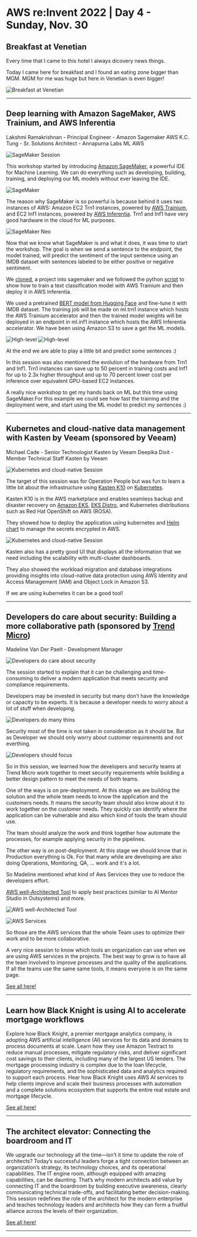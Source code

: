 # AWS re:Invent 2022 | Day 4 - Sunday, Nov. 30


## Breakfast at Venetian

Every time that I came to this hotel I always dicovery news things. 

Today I came here for breakfast and I found an eating zone bigger than MGM.
MGM for me was huge but here in Venetian is even bigger! 

![Breakfast at Venetian](../Images/AWS/day4/IMG_8585.jpg)

----

## Deep learning with Amazon SageMaker, AWS Trainium, and AWS Inferentia

Lakshmi Ramakrishnan - Principal Engineer - Amazon Sagemaker AWS
K.C. Tung - Sr. Solutions Architect - Annapurna Labs ML AWS

![SageMaker Session](../Images/AWS/day4/IMG_8588.jpg)

This workshop started by introducing [Amazon SageMaker](https://aws.amazon.com/sagemaker/studio/), a powerful IDE for Machine Learning. We can do everything such as developing, building, training, and deploying our ML models without ever leaving the IDE.

![SageMaker](../Images/AWS/day4/IMG_8591.jpg)

The reason why SageMaker is so powerful is because behind it uses two instances of AWS:
Amazon EC2 Trn1 instances, powered by [AWS Trainium](https://aws.amazon.com/machine-learning/trainium/), and EC2 Inf1 instances, powered by [AWS Inferentia](https://aws.amazon.com/machine-learning/inferentia/).
Trn1 and Inf1 have very good hardware in the cloud for ML purposes.


![SageMaker Neo](../Images/AWS/day4/IMG_8607.jpg)


Now that we know what SageMaker is and what it does, it was time to start the workshop.
The goal is when we send a sentence to the endpoint, the model trained, will predict the sentiment of the input sentence using an IMDB dataset with sentences labeled to be either positive or negative sentiment.

We [cloned](https://github.com/aws-samples/sagemaker-trainium-inferentia), a project into sagemaker and we followed the python [script](https://github.com/aws-samples/sagemaker-trainium-inferentia/blob/main/HFbertdemo.ipynb) to show how to train a text classification model with AWS Trainium and then deploy it in AWS Inferentia.

We used a pretrained [BERT model from Hugging Face](https://huggingface.co/bert-base-uncased?text=Paris+is+the+%5BMASK%5D+of+France.) and fine-tune it with IMDB dataset.
The training job will be made on ml.trn1 instance which hosts the AWS Trainium accelerator and then the trained model weights will be deployed in an endpoint in ml.inf1 instance which hosts the AWS Inferentia accelerator.
We have been using Amazon S3 to save a get the ML models.


![High-level](../Images/AWS/day4/IMG_8610.jpg)
![High-level](../Images/AWS/day4/IMG_8611.jpg)


At the end we are able to play a little bit and predict some sentences :)

In this session was also mentioned the evolution of the hardware from Trn1 and Inf1.
Trn1 instances can save up to 50 percent in training costs and Inf1 for up to 2.3x higher throughput and up to 70 percent lower cost per inference over equivalent GPU-based EC2 instances.

A really nice workshop to get my hands back on ML but this time using SageMaker.For this example we could see how fast the training and the deployment were, and start using the ML model to predict my sentences :)


----

## Kubernetes and cloud-native data management with Kasten by Veeam (sponsored by Veeam)

Michael Cade - Senior Technologist Kasten by Veeam
Deepika Dixit - Member Technical Staff Kasten by Veeam

![Kubernetes and cloud-native Session](../Images/AWS/day4/IMG_8618.jpg)

The target of this session was for Operation People but was fun to learn a little bit about the infrastructure using [Kasten K10](https://www.kasten.io/) on [Kubernetes](https://kubernetes.io/).

Kasten K10 is in the AWS marketplace and enables seamless backup and disaster recovery on [Amazon EKS](https://aws.amazon.com/eks/), [EKS Distro](https://aws.amazon.com/eks/eks-distro/), and Kubernetes distributions such as Red Hat OpenShift on AWS (ROSA).

They showed how to deploy the application using kubernetes and [Helm chart](https://helm.sh/) to manage the secrets encrypted in AWS.

![Kubernetes and cloud-native Session](../Images/AWS/day4/IMG_8623.jpg)

Kasten also has a pretty good UI that displays all the information that we need including the scalability with multi-cluster dashboards.

They also showed the workload migration and database integrations providing insights into cloud-native data protection using AWS Identity and Access Management (IAM) and Object Lock in Amazon S3.

If we are using kubernetes it can be a good tool!

----

## Developers do care about security: Building a more collaborative path (sponsored by [Trend Micro](https://www.trendmicro.com/en_us/business.html))

Madeline Van Der Paelt - Development Manager

![Developers do care about security](../Images/AWS/day4/IMG_8651.jpeg)

The session started to explain that it can be challenging and time-consuming to deliver a modern application that meets security and compliance requirements.

Developers may be invested in security but many don’t have the knowledge or capacity to be experts. It is because a developer needs to worry about a lot of stuff when developing.

![Developers do many thins](../Images/AWS/day4/IMG_8654.jpeg)

Security most of the time is not taken in consideration as it should be.
But as Developer we should only worry about customer requirenents and not everthing.

![Developers should focus](../Images/AWS/day4/IMG_8655.jpeg)

So in this session, we learned how the developers and security teams at Trend Micro work together to meet security requirements while building a better design pattern to meet the needs of both teams. 

One of the ways is on pre-deployment. At this stage we are building the solution and the whole team needs to know the application and the customers needs. 
It means the security team should also know about it to work together on the customer needs. They quickly can identify where the application can be vulnerable and also which kind of tools the team should use.

The team should analyze the work and think together how automate the processes, for example applying security in the pipelines.

The other way is on post-deployment. At this stage we should know that in Production everything is Ok. For that many while are developing are also doing Operations, Monitoring, QA, ... work and it's a lot.

So Madeline mentioned what kind of Aws Services they use to reduce the developers effort.

[AWS well-Architected Tool](https://aws.amazon.com/well-architected-tool/) to apply best practices (similar to AI Mentor Studio in Outsystems) and more.

![AWS well-Architected Tool](../Images/AWS/day4/IMG_8663.jpeg)

![AWS Services](../Images/AWS/day4/IMG_8670.jpeg)

So those are the AWS services that the whole Team uses to optimize their work and to be more collaborative.

A very nice session to know which tools an organization can use when we are using AWS services in the projects. The best way to grow is to have all the team involved to improve processes and the quality of the applications. If all the teams use the same same tools, it means everyone is on the same page.


[See all here!](https://youtu.be/TcU4lsypyug)

----

## Learn how Black Knight is using AI to accelerate mortgage workflows

Explore how Black Knight, a premier mortgage analytics company, is adopting AWS artificial intelligence (AI) services for its data and domains to process documents at scale. Learn how they use Amazon Textract to reduce manual processes, mitigate regulatory risks, and deliver significant cost savings to their clients, including many of the largest US lenders. The mortgage processing industry is complex due to the loan lifecycle, regulatory requirements, and the sophisticated data and analytics required to support each process. Hear how Black Knight uses AWS AI services to help clients improve and scale their business processes with automation and a complete solutions ecosystem that supports the entire real estate and mortgage lifecycle.


[See all here!](https://youtu.be/OEJ24XGMbEI)

----

## The architect elevator: Connecting the boardroom and IT

We upgrade our technology all the time—isn’t it time to update the role of architects? Today’s successful leaders forge a tight connection between an organization’s strategy, its technology choices, and its operational capabilities. The IT engine room, although equipped with amazing capabilities, can be daunting. That’s why modern architects add value by connecting IT and the boardroom by building executive awareness, clearly communicating technical trade-offs, and facilitating better decision-making. This session redefines the role of the architect for the modern enterprise and teaches technology leaders and architects how they can form a fruitful alliance across the levels of their organization.


[See all here!](https://youtu.be/goYiaIGebFo)

----